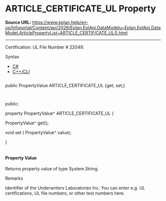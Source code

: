 # ARTICLE_CERTIFICATE_UL Property

**Source URL:** https://www.eplan.help/en-us/Infoportal/Content/api/2026/Eplan.EplApi.DataModelu~Eplan.EplApi.DataModel.ArticlePropertyList~ARTICLE_CERTIFICATE_UL().html

---

Certification: UL File Number # 22049.

Syntax

- [C#](#i-syntax-CS)
- [C++/CLI](#i-syntax-CPP2005)

```
```
public PropertyValue ARTICLE_CERTIFICATE_UL {get; set;}
```
```

```
```
public:

property PropertyValue^ ARTICLE_CERTIFICATE_UL {

   PropertyValue^ get();

   void set (    PropertyValue^ value);

}
```
```

#### Property Value

Returns property value of type System.String.

Remarks

Identifier of the Underwriters Laboratories Inc. You can enter e.g. UL certifications, UL file numbers, or other test numbers here.

